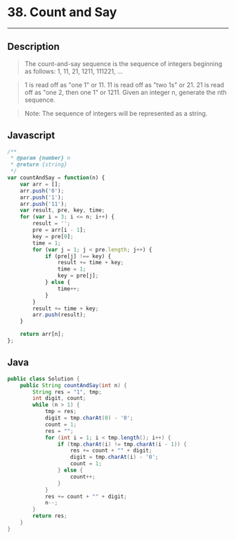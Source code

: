 # 38. Count and Say

---

## Description

> The count-and-say sequence is the sequence of integers beginning as follows:
> 1, 11, 21, 1211, 111221, ...

> 1 is read off as "one 1" or 11.
> 11 is read off as "two 1s" or 21.
> 21 is read off as "one 2, then one 1" or 1211.
> Given an integer n, generate the nth sequence.

> Note: The sequence of integers will be represented as a string.

## Javascript

```javascript
/**
 * @param {number} n
 * @return {string}
 */
var countAndSay = function(n) {
    var arr = [];
    arr.push('0');
    arr.push('1');
    arr.push('11');
    var result, pre, key, time;
    for (var i = 3; i <= n; i++) {
        result = '';
        pre = arr[i - 1];
        key = pre[0];
        time = 1;
        for (var j = 1; j < pre.length; j++) {
            if (pre[j] !== key) {
                result += time + key;
                time = 1;
                key = pre[j];
            } else {
                time++;
            }
        }
        result += time + key;
        arr.push(result);
    }

    return arr[n];
};
```

## Java

```java
public class Solution {
    public String countAndSay(int n) {
        String res = "1", tmp;
        int digit, count;
        while (n > 1) {
            tmp = res;
            digit = tmp.charAt(0) - '0';
            count = 1;
            res = "";
            for (int i = 1; i < tmp.length(); i++) {
                if (tmp.charAt(i) != tmp.charAt(i - 1)) {
                    res += count + "" + digit;
                    digit = tmp.charAt(i) - '0';
                    count = 1;
                } else {
                    count++;
                }
            }
            res += count + "" + digit;
            n--;
        }
        return res;
    }
}
```